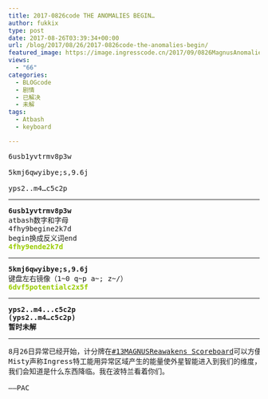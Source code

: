 ```yaml
---
title: 2017-0826code THE ANOMALIES BEGIN…
author: fukkix
type: post
date: 2017-08-26T03:39:34+00:00
url: /blog/2017/08/26/2017-0826code-the-anomalies-begin/
featured_image: https://image.ingresscode.cn/2017/09/0826MagnusAnomaliesBegin.jpg?x-oss-process=image/resize,m_fill,w_700,h_220
views:
  - "66"
categories:
  - BLOGcode
  - 剧情
  - 已解决
  - 未解
tags:
  - Atbash
  - keyboard

---
```

<pre>6usb1yvtrmv8p3w

5kmj6qwyibye;s,9.6j

yps2..m4&#8230;c5c2p<!--more--></pre>

* * *

<pre><strong>6usb1yvtrmv8p3w
</strong>atbash数字和字母
4fhy9begine2k7d
begin换成反义词end<strong>
<span style="color: #99cc00;">4fhy9ende2k7d</span></strong></pre>

* * *

<pre><strong>5kmj6qwyibye;s,9.6j
</strong>键盘左右镜像（1~0 q~p a~; z~/）<strong>
<span style="color: #99cc00;">6dvf5potentialc2x5f</span></strong></pre>

* * *

<pre><strong>yps2..m4...c5c2p
(yps2..m4&#8230;c5c2p)
暂时未解</strong></pre>

* * *

<pre>8月26日异常已经开始，计分牌在<a href="http://investigate.ingress.com/13magnus-reawakens-anomaly-scoreboard/">#13MAGNUSReawakens Scoreboard</a>可以方便查看比分情况，或者在社交媒体插入标签 <a href="https://plus.google.com/explore/13MAGNUSReawakens">#13MAGNUSReawakens</a>加入讨论。
Misty声称Ingress特工能用异常区域产生的能量使外星智能进入到我们的维度，一旦这样的事情发生，她打算将其引至自己的记忆宫殿。
我们会知道是什么东西降临。我在波特兰看着你们。

——PAC
<strong>
</strong></pre>